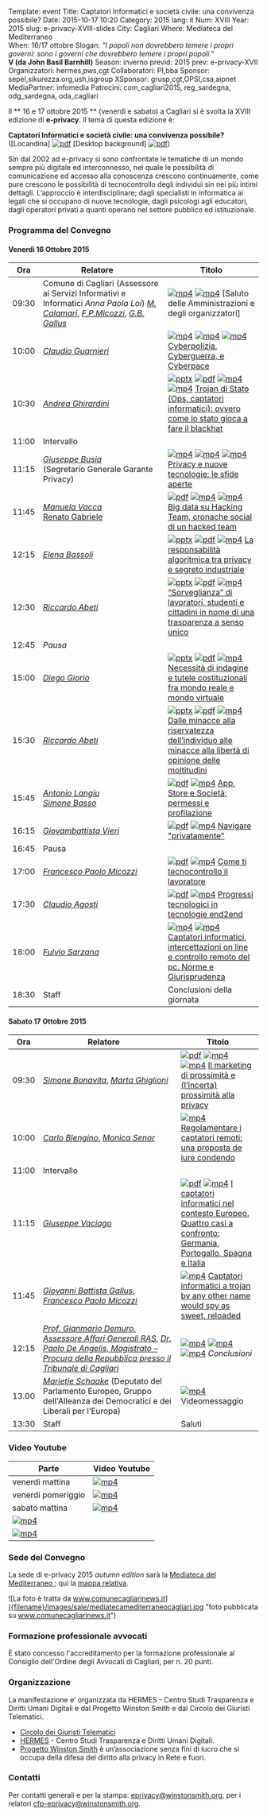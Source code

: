 Template: event
Title: Captatori Informatici e società civile: una convivenza possibile?
Date: 2015-10-17 10:20
Category: 2015
lang: it
Num: XVIII
Year: 2015
slug: e-privacy-XVIII-slides
City: Cagliari
Where: Mediateca del Mediterraneo<br/>
When: 16/17 ottobre
Slogan: <i>"I popoli non dovrebbero temere i propri governi: sono i governi che dovrebbero temere i propri popoli."</i><br/><b>V (da John Basil Barnhill)</b>
Season: inverno
previd: 2015
prev: e-privacy-XVII
Organizzatori: hermes,pws,cgt
Collaboratori: PI,bba
Sponsor: sepel,sikurezza.org,ush,isgroup
XSponsor: grusp,cgt,OPSI,csa,aipnet
MediaPartner: infomedia
Patrocini: com_cagliari2015, reg_sardegna, odg_sardegna, oda_cagliari


Il ** 16 e 17 ottobre 2015 ** (venerdì e sabato) a Cagliari si è
svolta la XVIII edizione di **e-privacy**. Il tema di questa edizione
è:

**Captatori Informatici e società civile: una convivenza possibile?** ([Locandina] [![pdf](/images/icon/presentation.png)](http://urna.winstonsmith.org/materiali/2015we/atti/ep2015we_locandina_convegno.pdf) [Desktop background] [![pdf](/images/icon/presentation.png)](http://urna.winstonsmith.org/materiali/2015we/atti/ep2015we_locandina_bundestrojaner.pdf))


Sin dal 2002 ad e-privacy si sono confrontate le tematiche di un mondo sempre più digitale ed interconnesso, nel quale le possibilità di comunicazione ed accesso alla conoscenza crescono continuamente, come pure crescono le possibilità di tecnocontrollo degli individui sin nei più intimi dettagli. L’approccio è interdisciplinare; dagli specialisti in informatica ai legali che si occupano di nuove tecnologie, dagli psicologi agli educatori, dagli operatori privati a quanti operano nel settore pubblico ed istituzionale.


### <a name="programma"></a>Programma del Convegno
 
#### <a name="gi"></a>Venerdì 16 Ottobre 2015

  **Ora** | &nbsp;&nbsp;&nbsp;&nbsp;&nbsp;&nbsp;&nbsp;&nbsp;&nbsp;&nbsp;&nbsp;&nbsp;**Relatore**&nbsp;&nbsp;&nbsp;&nbsp;&nbsp;&nbsp;&nbsp;&nbsp;&nbsp;&nbsp;&nbsp;&nbsp;&nbsp;&nbsp;&nbsp;&nbsp; | **Titolo** |
  ------- | ------- | ------- |
09:30 | Comune di Cagliari (Assessore ai Servizi Informativi e Informatici _Anna Paola Loi_) [_M. Calamari_](/e-privacy-XVIII-relatori.html#calamari), [_F.P.Micozzi_](/e-privacy-XVIII-relatori.html#micozzi), [_G.B. Gallus_](/e-privacy-XVIII-relatori.html#gallus) | [![mp4](/images/icon/video.png)](http://urna.winstonsmith.org/materiali/2015we/video/ep2015we_00_saluti_Gallus_Micozzi_Loi_Calamari.avi)  [![mp4](/images/icon/video.png)](http://urna.winstonsmith.org/materiali/2015we/video/ep2015we_00_Marietje_Schaake.avi)  [Saluto delle Amministrazioni e degli organizzatori] |
10:00  | [_Claudio Guarnieri_](/e-privacy-XVIII-relatori.html#guarnieri) | [![mp4](/images/icon/video.png)](http://urna.winstonsmith.org/materiali/2015we/video/ep2015we_01_Guarneri_Cyberpolizia_Cyberguerra_e_Cyberpace.avi)  [![mp4](/images/icon/qa.png)](http://urna.winstonsmith.org/materiali/2015we/video/ep2015we_01_Guarneri_Cyberpolizia_Cyberguerra_e_Cyberpace_QandA_1.avi) [![mp4](/images/icon/qa.png)](http://urna.winstonsmith.org/materiali/2015we/video/ep2015we_01_Guarneri_Cyberpolizia_Cyberguerra_e_Cyberpace_QandA_2.avi)  [Cyberpolizia, Cyberguerra, e Cyberpace](/e-privacy-XVIII-interventi.html#guarnieri) |
10:30  | [_Andrea Ghirardini_](/e-privacy-XVIII-relatori.html#ghilardini) | [![pptx](/images/icon/presentation-ppt.png)](http://urna.winstonsmith.org/materiali/2015we/atti/ep2015we_02_Ghirardini_trojan_di_stato.pptx) [![pdf](/images/icon/presentation.png)](http://urna.winstonsmith.org/materiali/2015we/atti/ep2015we_02_Ghirardini_trojan_di_stato.pdf) [![mp4](/images/icon/video.png)](http://urna.winstonsmith.org/materiali/2015we/video/ep2015we_02_Ghirardini_trojan_di_stato.avi)  [![mp4](/images/icon/qa.png)](http://urna.winstonsmith.org/materiali/2015we/video/ep2015we_02_Ghirardini_trojan_di_stato_QandA.avi)  [Trojan di Stato (Ops, captatori informatici): ovvero come lo stato gioca a fare il blackhat](/e-privacy-XVIII-interventi.html#ghilardini) |
11:00 | Intervallo	|
11:15 | [_Giuseppe Busia_](/e-privacy-XVIII-relatori.html#busia)<br>(Segretario Generale Garante Privacy) | [![mp4](/images/icon/video.png)](http://urna.winstonsmith.org/materiali/2015we/video/ep2015we_03_Busia_privacy_e_nuove_tecnologie_le_sfide_aperte.avi)  [![mp4](/images/icon/qa.png)](http://urna.winstonsmith.org/materiali/2015we/video/ep2015we_03_Busia_privacy_e_nuove_tecnologie_le_sfide_aperte_QandA_1.avi) [![mp4](/images/icon/qa.png)](http://urna.winstonsmith.org/materiali/2015we/video/ep2015we_03_Busia_privacy_e_nuove_tecnologie_le_sfide_aperte_QandA_2.avi) [Privacy e nuove tecnologie: le sfide aperte](/e-privacy-XVIII-interventi.html#busia) |
11:45 | [_Manuela Vacca_](/e-privacy-XVIII-relatori.html#vacca) <br/> [Renato Gabriele](/e-privacy-XVIII-relatori.html#gabriele) | [![pdf](/images/icon/presentation.png)](http://urna.winstonsmith.org/materiali/2015we/atti/ep2015we_04_Vacca_Gabriele_big_data_su_hacked_team.pdf) [![mp4](/images/icon/video.png)](http://urna.winstonsmith.org/materiali/2015we/video/ep2015we_04_Vacca_big_data_su_Hacking_Team_1.avi)  [![mp4](/images/icon/qa.png)](http://urna.winstonsmith.org/materiali/2015we/video/ep2015we_04_Vacca_big_data_su_Hacking_Team_2_e_QandA.avi)  [Big data su Hacking Team, cronache social di un hacked team](/e-privacy-XVIII-interventi.html#vacca) |
12:15 | [_Elena Bassoli_](/e-privacy-XVIII-relatori.html#bassoli) | [![pptx](/images/icon/presentation-ppt.png)](http://urna.winstonsmith.org/materiali/2015we/atti/ep2015we_05_Bassoli_teoria_responsabilita_algoritmica_globale.ppt) [![pdf](/images/icon/presentation.png)](http://urna.winstonsmith.org/materiali/2015we/atti/ep2015we_05_Bassoli_teoria_responsabilita_algoritmica_globale.pdf) [![mp4](/images/icon/video.png)](http://urna.winstonsmith.org/materiali/2015we/video/ep2015we_05_Bassoli_responsabilita_algoritmica.avi)   [La responsabilità algoritmica tra privacy e segreto industriale](/e-privacy-XVIII-interventi.html#bassoli) |
12:30 | [_Riccardo Abeti_](/e-privacy-XVIII-relatori.html#abeti) | [![pptx](/images/icon/presentation-ppt.png)](http://urna.winstonsmith.org/materiali/2015we/atti/ep2015we_06_Abeti_sorveglianza_lavoratori.pptx) [![pdf](/images/icon/presentation.png)](http://urna.winstonsmith.org/materiali/2015we/atti/ep2015we_06_Abeti_sorveglianza_lavoratori.pdf) [![mp4](/images/icon/video.png)](http://urna.winstonsmith.org/materiali/2015we/video/ep2015we_06_Abeti__sorveglianza_lavoratori_studenti_e_cittadini.avi)  [“Sorveglianza” di lavoratori, studenti e cittadini in nome di una trasparenza a senso unico](/e-privacy-XVIII-interventi.html#abeti1) |
12:45 | *Pausa* | |
15:00 |	[_Diego Giorio_](/e-privacy-XVIII-relatori.html#giorio) | [![pptx](/images/icon/presentation-ppt.png)](http://urna.winstonsmith.org/materiali/2015we/atti/ep2015we_07_Giorio_necessita_di_indagine_e_tutele_costituzionali.pptx) [![pdf](/images/icon/presentation.png)](http://urna.winstonsmith.org/materiali/2015we/atti/ep2015we_07_Giorio_necessita_di_indagine_e_tutele_costituzionali.pdf) [![mp4](/images/icon/video.png)](http://urna.winstonsmith.org/materiali/2015we/video/ep2015we_07_Giorio_necessita_indagine_e_tutele_costituzionali.avi) [Necessità di indagine e tutele costituzionali fra mondo reale e mondo virtuale](/e-privacy-XVIII-interventi.html#giorio) |
15:30 |	[_Riccardo Abeti_](/e-privacy-XVIII-relatori.html#abeti) | [![pptx](/images/icon/presentation-ppt.png)](http://urna.winstonsmith.org/materiali/2015we/atti/ep2015we_08_Abeti_minacce_riservatezza_individuo.pptx) [![pdf](/images/icon/presentation.png)](http://urna.winstonsmith.org/materiali/2015we/atti/ep2015we_08_Abeti_minacce_riservatezza_individuo.pdf) [![mp4](/images/icon/video.png)](http://urna.winstonsmith.org/materiali/2015we/video/ep2015we_08_Abeti_minacce_riservatezza_individuo.avi) [Dalle minacce alla riservatezza dell’individuo alle minacce alla libertà di opinione delle moltitudini](/e-privacy-XVIII-interventi.html#abeti2) |
15:45 |	[_Antonio Langiu_](/e-privacy-XVIII-relatori.html#langiu) <br/> [_Simone Basso_](/e-privacy-XVIII-relatori.html#basso)  |  [![pdf](/images/icon/presentation.png)](http://urna.winstonsmith.org/materiali/2015we/atti/ep2015we_09_Langiu_apps_store_profilazione.pdf) [![mp4](/images/icon/video.png)](http://urna.winstonsmith.org/materiali/2015we/video/ep2015we_09_Langiu_app_store_e_societa.avi) [App, Store e Società: permessi e profilazione](/e-privacy-XVIII-interventi.html#langiu) |
16:15 | [_Giovambattista Vieri_](/e-privacy-XVIII-relatori.html#vieri) |  [![pdf](/images/icon/presentation.png)](http://urna.winstonsmith.org/materiali/2015we/atti/ep2015we_10_Vieri_navigare_privatamente.pdf) [![mp4](/images/icon/video.png)](http://urna.winstonsmith.org/materiali/2015we/video/ep2015we_10_Vieri_navigare_privatamente.avi) 	[Navigare "privatamente"](/e-privacy-XVIII-interventi.html#vieri) |
16:45 | Pausa ||
17:00 |	[_Francesco Paolo Micozzi_](/e-privacy-XVIII-relatori.html#micozzi) | [![pdf](/images/icon/presentation.png)](http://urna.winstonsmith.org/materiali/2015we/atti/ep2015we_11_Micozzi_come_ti_tecnocontrollo_il_lavoratore.pdf) [![mp4](/images/icon/video.png)](http://urna.winstonsmith.org/materiali/2015we/video/ep2015we_11_Micozzi_come_ti_tecnocontrollo_il_lavoratore.avi) [Come ti tecnocontrollo il lavoratore](/e-privacy-XVIII-interventi.html#micozzi) |
17:30 |	[_Claudio Agosti_](/e-privacy-XVIII-relatori.html#agosti) | [![pdf](/images/icon/presentation.png)](http://urna.winstonsmith.org/materiali/2015we/atti/ep2015we_12_Agosti_IPFS_interplanetary_file_system.pdf) [![mp4](/images/icon/video.png)](http://urna.winstonsmith.org/materiali/2015we/video/ep2015we_12_Agosti_progressi_tecnologie_end2end_interplanetary_file_system.avi) [Progressi tecnologici in tecnologie end2end](/e-privacy-XVIII-interventi.html#agosti) |
18:00 |	[_Fulvio Sarzana_](/e-privacy-XVIII-relatori.html#sarzana) | [![mp4](/images/icon/video.png)](http://urna.winstonsmith.org/materiali/2015we/video/ep2015we_13_Sarzana_captatori_informatici_norme_e_giurisprudenza.avi)  [![mp4](/images/icon/qa.png)](http://urna.winstonsmith.org/materiali/2015we/video/ep2015we_13_Sarzana_captatori_informatici_norme_e_giurisprudenza_QandA.avi)  [Captatori informatici, intercettazioni on line e controllo remoto del pc. Norme e Giurisprudenza](/e-privacy-XVIII-interventi.html#sarzana) |
18:30 |	Staff |	Conclusioni della giornata

#### <a name="ve"></a>Sabato 17 Ottobre 2015

  **Ora** | &nbsp;&nbsp;&nbsp;&nbsp;&nbsp;&nbsp;&nbsp;&nbsp;&nbsp;&nbsp;&nbsp;&nbsp;&nbsp;&nbsp;&nbsp;&nbsp;&nbsp;&nbsp;**Relatore**&nbsp;&nbsp;&nbsp;&nbsp;&nbsp;&nbsp;&nbsp;&nbsp;&nbsp;&nbsp;&nbsp;&nbsp;&nbsp;&nbsp;&nbsp;&nbsp;&nbsp;&nbsp;&nbsp;&nbsp;&nbsp;&nbsp; | **Titolo** |
  ------- | ------- | ------- |
09:30	|	[_Simone Bonavita_](/e-privacy-XVIII-relatori.html#bonavita), [_Marta Ghiglioni_](/e-privacy-XVIII-relatori.html#ghiglioni)	|	[![pdf](/images/icon/presentation.png)](http://urna.winstonsmith.org/materiali/2015we/atti/ep2015we_14_Ghiglioni_marketing_di_prossimita.pdf) [![mp4](/images/icon/video.png)](http://urna.winstonsmith.org/materiali/2015we/video/ep2015we_14_Ghiglioni_marketing_di_prossimita.avi)  [![mp4](/images/icon/qa.png)](http://urna.winstonsmith.org/materiali/2015we/video/ep2015we_14_Ghiglioni_marketing_di_prossimita_QandA.avi) [Il marketing di prossimità e (l’incerta) prossimità alla privacy](/e-privacy-XVIII-interventi.html#ghiglioni) |
10:00	|	[_Carlo Blengino_](/e-privacy-XVIII-relatori.html#blengino), [_Monica Senor_](/e-privacy-XVIII-relatori.html#senor)	| [![mp4](/images/icon/video.png)](http://urna.winstonsmith.org/materiali/2015we/video/ep2015we_16_dibattito_Blengino_regolamentare_i_captatori_remoti.avi) [Regolamentare i captatori remoti: una proposta de iure condendo](/e-privacy-XVIII-interventi.html#blengino) |
11:00	|	Intervallo ||
11:15	|	[_Giuseppe Vaciago_](/e-privacy-XVIII-relatori.html#vaciago)	|	[![pdf](/images/icon/presentation.png)](http://urna.winstonsmith.org/materiali/2015we/atti/ep2015we_16_Vaciago_captatori_in_Europa_4_casi_a_confronto.pdf)  [![mp4](/images/icon/video.png)](http://urna.winstonsmith.org/materiali/2015we/video/ep2015we_16_17_dibattito_Senor_regolamentare_i_captatori_remoti_Vaciago_captatori_nel_contesto_europeo.avi) [I captatori informatici nel contesto Europeo. Quattro casi a confronto: Germania, Portogallo, Spagna e Italia](/e-privacy-XVIII-interventi.html#vaciago) |
11:45	|	[_Giovanni Battista Gallus_](/e-privacy-XVIII-relatori.html#gallus), [_Francesco Paolo Micozzi_](/e-privacy-XVIII-relatori.html#micozzi)	|	[![mp4](/images/icon/video.png)](http://urna.winstonsmith.org/materiali/2015we/video/ep2015we_15_dibattito_Micozzi_captatori_informatici_trojan_by_other_name_reloaded.avi) [Captatori informatici a trojan by any other name would spy as sweet, reloaded](/e-privacy-XVIII-interventi.html#gallus) |
12:15	|	[_Prof. Gianmario Demuro, Assessore Affari Generali RAS_](/e-privacy-XVIII-relatori.html#demuro), [_Dr. Paolo De Angelis, Magistrato – Procura della Repubblica presso il Tribunale di Cagliari_](/e-privacy-XVIII-relatori.html#deangelis)	| [![mp4](/images/icon/video.png)](http://urna.winstonsmith.org/materiali/2015we/video/ep2015we_dibattito_seconda_parte_3_QandA_Demuro_DeAngelis.avi)	[![mp4](/images/icon/video.png)](http://urna.winstonsmith.org/materiali/2015we/video/ep2015we_dibattito_seconda_parte_4_Demauro_DeAngelis.avi)	[![mp4](/images/icon/video.png)](http://urna.winstonsmith.org/materiali/2015we/video/ep2015we_dibattito_seconda_parte_5_Demauro_DeAngelis.avi)	*Conclusioni* |
13.00   |   [_Marietje Schaake_](http://www.europarl.europa.eu/meps/fr/96945/MARIETJE_SCHAAKE_home.html)  (Deputato del Parlamento Europeo, Gruppo dell'Alleanza dei  Democratici e dei Liberali per l’Europa) |  [![mp4](/images/icon/video.png)](http://urna.winstonsmith.org/materiali/2015we/atti/ep2015we_19_Mep_Schaake_message_to_e-privacy15we.mp4) Videomessaggio 
13:30	|	Staff	|	Saluti | 



### Video Youtube


Parte | Video Youtube |
---- | ----- |
venerdi mattina | [![mp4](/images/icon/youtube.png)](https://www.youtube.com/watch?v=N0NtjTZE-1k)  |
venerdi pomeriggio | [![mp4](/images/icon/youtube.png)](https://www.youtube.com/watch?v=uH1XX5PL9dw) |
sabato mattina | [![mp4](/images/icon/youtube.png)](https://www.youtube.com/watch?v=_GOldgk5dOg ) |
| [![mp4](/images/icon/youtube.png)](https://www.youtube.com/watch?v=PLCZA0kcsS4) |
| [![mp4](/images/icon/youtube.png)](https://www.youtube.com/watch?v=HKUU1KWq444) |

### Sede del Convegno
  
La sede di e-privacy 2015 _autumn edition_ sarà la [ Mediateca del Mediterraneo ](http://www.comune.cagliari.it/portale/it/scheda_sito.page?contentId=SIT662); qui la [mappa relativa](http://www.openstreetmap.org/node/1582425200).   
  
![La foto è tratta da www.comunecagliarinews.it]({filename}/images/sale/mediatecamediterraneocagliari.jpg
 "foto pubblicata su www.comunecagliarinews.it")

### Formazione professionale avvocati

È stato concesso l'accreditamento per la formazione professionale al
Consiglio dell'Ordine degli Avvocati di Cagliari, per n. 20 punti.


### Organizzazione

La manifestazione e’ organizzata da HERMES - Centro Studi Trasparenza
e Diritti Umani Digitali e dal Progetto Winston Smith e dal Circolo dei
Giuristi Telematici.

 - [Circolo dei Giuristi Telematici](http://www.giuristitelematici.it/)
 - [HERMES](http://logioshermes.org/) \- Centro Studi Trasparenza e Diritti Umani Digitali.
 - [Progetto Winston Smith](http://pws.winstonsmith.org/) è un’associazione senza fini di lucro che si occupa della difesa del diritto alla privacy in Rete e fuori.
 

### Contatti

Per contatti generali e per la stampa: [eprivacy@winstonsmith.org](mailto:eprivacy@winstonsmith.org), per i relatori [cfp-eprivacy@winstonsmith.org](mailto:cfp-eprivacy@winstonsmith.org).

